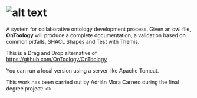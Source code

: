# ![alt text](WebContent/static/images/logoprop.png "OnToology")

A system for collaborative ontology development process. Given an owl file, **OnToology** will produce a complete documentation, a validation based on common pitfalls, SHACL Shapes and Test with Themis.

This is a Drag and Drop alternative of https://github.com/OnToology/OnToology

You can run a local version using a server like Apache Tomcat.


This work has been carried out by Adrián Mora Carrero during the final degree project: <<add link to oa.upm.es>>
